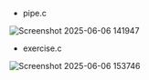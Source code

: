 - pipe.c
  
![Screenshot 2025-06-06 141947](https://github.com/user-attachments/assets/d9073912-50c7-4c3d-a00c-fc6b1ead6f4d)

- exercise.c

![Screenshot 2025-06-06 153746](https://github.com/user-attachments/assets/366a7105-61f5-4c2d-9395-4784be506932)
